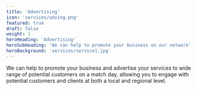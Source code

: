 ```yaml
---
title: 'Advertising'
icon: 'services/adving.png'
featured: true
draft: false
weight: 1
heroHeading: 'Advertising'
heroSubHeading: 'We can help to promote your business on our network'
heroBackground: 'services/service1.jpg'
---
```


We can help to promote your business and advertise your services to wide range of potential customers on a match day, allowing you to engage with potential customers and clients at both a local and regional level.